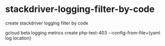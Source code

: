 # stackdriver-logging-filter-by-code
create stackdriver logging filter by code

gcloud beta logging metrics create php-test-403 --config-from-file={yaml log location}
